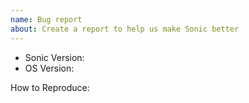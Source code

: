 ```yaml
---
name: Bug report
about: Create a report to help us make Sonic better
---
```


- Sonic Version:
- OS Version:

How to Reproduce:


